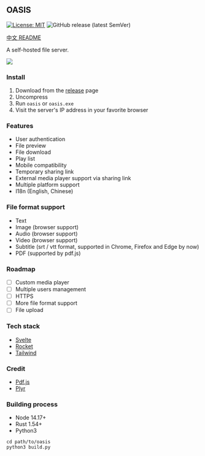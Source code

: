 ## OASIS

[![License: MIT](https://img.shields.io/badge/License-MIT-yellow.svg)](https://github.com/machengim/oasis/blob/master/LICENSE-MIT) ![GitHub release (latest SemVer)](https://img.shields.io/github/v/release/machengim/oasis)

[中文 README](https://github.com/machengim/oasis/blob/main/README_cn.md)

A self-hosted file server.

![](https://github.com/machengim/oasis/blob/main/doc/Oasis_demo.jpg?raw=true)

### Install

1. Download from the [release](https://github.com/machengim/oasis/releases) page
2. Uncompress
3. Run `oasis` or `oasis.exe`
4. Visit the server's IP address in your favorite browser

### Features

- User authentication
- File preview
- File download
- Play list
- Mobile compatibility
- Temporary sharing link
- External media player support via sharing link
- Multiple platform support
- I18n (English, Chinese)

### File format support

- Text
- Image (browser support)
- Audio (browser support)
- Video (browser support)
- Subtitle (srt / vtt format, supported in Chrome, Firefox and Edge by now)
- PDF (supported by pdf.js)

### Roadmap

- [ ] Custom media player
- [ ] Multiple users management
- [ ] HTTPS
- [ ] More file format support
- [ ] File upload

### Tech stack

- [Svelte](https://svelte.dev)
- [Rocket](https://rocket.rs)
- [Tailwind](https://tailwindcss.com)

### Credit

- [Pdf.js](https://mozilla.github.io/pdf.js)
- [Plyr](https://plyr.io)

### Building process

- Node 14.17+
- Rust 1.54+
- Python3

```
cd path/to/oasis
python3 build.py
```
